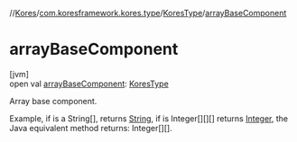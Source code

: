 //[Kores](../../../index.md)/[com.koresframework.kores.type](../index.md)/[KoresType](index.md)/[arrayBaseComponent](array-base-component.md)

# arrayBaseComponent

[jvm]\
open val [arrayBaseComponent](array-base-component.md): [KoresType](index.md)

Array base component.

Example, if is a String[], returns [String](https://kotlinlang.org/api/latest/jvm/stdlib/kotlin/-string/index.html), if is Integer[][][] returns [Integer](https://docs.oracle.com/javase/8/docs/api/java/lang/Integer.html), the Java equivalent method returns: Integer[][].
